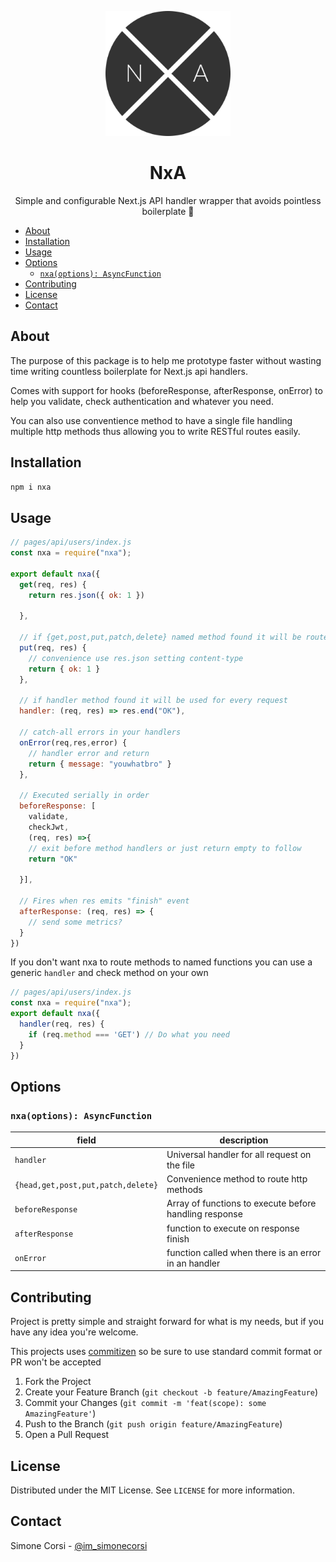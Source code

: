 <p align="center">
    <img src="./logo.png" alt="NxA" width="200px"/>
</p>

<h1 align="center">NxA</h1>
<p align="center">Simple and configurable Next.js API handler wrapper that avoids pointless boilerplate 🦄</p>


<!-- toc -->

- [About](#about)
- [Installation](#installation)
- [Usage](#usage)
- [Options](#options)
  - [`nxa(options): AsyncFunction`](#nxaoptions-asyncfunction)
- [Contributing](#contributing)
- [License](#license)
- [Contact](#contact)

<!-- tocstop -->

## About

The purpose of this package is to help me prototype faster without wasting time writing countless boilerplate for Next.js api handlers.

Comes with support for hooks (beforeResponse, afterResponse, onError) to help you validate, check authentication and whatever you need.

You can also use conventience method to have a single file handling multiple http methods thus allowing you to write RESTful routes easily.

<!-- GETTING STARTED -->

## Installation

```sh
npm i nxa
```

<!-- USAGE EXAMPLES -->

## Usage

```javascript
// pages/api/users/index.js
const nxa = require("nxa");

export default nxa({
  get(req, res) {
    return res.json({ ok: 1 })
    
  },

  // if {get,post,put,patch,delete} named method found it will be routed here
  put(req, res) {
    // convenience use res.json setting content-type
    return { ok: 1 }
  },
  
  // if handler method found it will be used for every request
  handler: (req, res) => res.end("OK"),

  // catch-all errors in your handlers
  onError(req,res,error) {
    // handler error and return
    return { message: "youwhatbro" }
  },

  // Executed serially in order
  beforeResponse: [
    validate,
    checkJwt,
    (req, res) =>{
    // exit before method handlers or just return empty to follow
    return "OK"
    
  }],

  // Fires when res emits "finish" event
  afterResponse: (req, res) => {
    // send some metrics?
  }
})
```

If you don't want nxa to route methods to named functions you can use a generic `handler` and check method on your own

```js
// pages/api/users/index.js
const nxa = require("nxa");
export default nxa({
  handler(req, res) {
    if (req.method === 'GET') // Do what you need
  }
})
```

## Options

### `nxa(options): AsyncFunction`

| field | description |
| --- | --- |
| `handler`| Universal handler for all request on the file | 
| `{head,get,post,put,patch,delete}` | Convenience method to route http methods | 
| `beforeResponse` | Array of functions to execute before handling response | 
| `afterResponse` | function to execute on response finish | 
| `onError` | function called when there is an error in an handler | 


<!-- CONTRIBUTING -->

## Contributing

Project is pretty simple and straight forward for what is my needs, but if you have any idea you're welcome.

This projects uses [commitizen](https://github.com/commitizen/cz-cli) so be sure to use standard commit format or PR won't be accepted

1. Fork the Project
2. Create your Feature Branch (`git checkout -b feature/AmazingFeature`)
3. Commit your Changes (`git commit -m 'feat(scope): some AmazingFeature'`)
4. Push to the Branch (`git push origin feature/AmazingFeature`)
5. Open a Pull Request

<!-- LICENSE -->

## License

Distributed under the MIT License. See `LICENSE` for more information.

<!-- CONTACT -->

## Contact

Simone Corsi - [@im_simonecorsi](https://twitter.com/im_simonecorsi)
